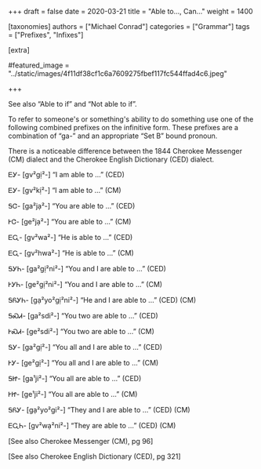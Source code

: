 +++
draft = false
date = 2020-03-21
title = "Able to…, Can…"
weight = 1400

[taxonomies]
authors = ["Michael Conrad"]
categories = ["Grammar"]
tags = ["Prefixes", "Infixes"]

[extra]

#featured_image = "../static/images/4f11df38cf1c6a7609275fbef117fc544ffad4c6.jpeg"

+++

See also “Able to if” and “Not able to if”.

To refer to someone's or something's ability to do something use one of the following combined prefixes on the infinitive form. These prefixes are a combination of “ga-” and an appropriate “Set B” bound pronoun.

<!-- more -->

There is a noticeable difference between the 1844 Cherokee Messenger (CM) dialect and the Cherokee English Dictionary (CED) dialect.

ᎬᎩ- [gv²gị²-] “I am able to …” (CED)

ᎬᎩ- [gv²kị²-] “I am able to …” (CM)

ᎦᏣ- [ga²jạ²-] “You are able to …” (CED)

ᎨᏣ- [ge²jạ²-] “You are able to …” (CM)

ᎬᏩ- [gv²wa²-] “He is able to …” (CED)

ᎬᏩ- [gv²hwa²-] “He is able to …” (CM)

ᎦᎩᏂ- [ga²gị²ni²-] “You and I are able to …” (CED)

ᎨᎩᏂ- [ge²gị²ni²-] “You and I are able to …” (CM)

ᎦᏲᎩᏂ- [gạ²yo²gị²ni²-] “He and I are able to …” (CED) (CM)

ᎦᏍᏗ- [ga²sdi²-] “You two are able to …” (CED)

ᎨᏍᏗ- [ge²sdi²-] “You two are able to …” (CM)

ᎦᎩ- [ga²gị²-] “You all and I are able to …” (CED)

ᎨᎩ- [ge²gị²-] “You all and I are able to …” (CM)

ᎦᏥ- [ga¹ji²-] “You all are able to …” (CED)

ᎨᏥ- [ge¹ji²-] “You all are able to …” (CM)

ᎦᏲᎩ- [gạ²yo²gi²-] “They and I are able to …” (CED) (CM)

ᎬᏩᏂ- [gv²wạ²ni²-] “They are able to …” (CED) (CM)

[See also Cherokee Messenger (CM), pg 96]

[See also Cherokee English Dictionary (CED), pg 321]